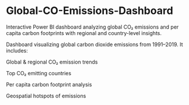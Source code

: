 # Global-CO-Emissions-Dashboard
Interactive Power BI dashboard analyzing global CO₂ emissions and per capita carbon footprints with regional and country-level insights.

Dashboard visualizing global carbon dioxide emissions from 1991–2019.
It includes:

Global & regional CO₂ emission trends

Top CO₂ emitting countries

Per capita carbon footprint analysis

Geospatial hotspots of emissions
